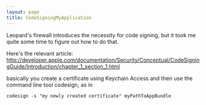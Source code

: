 ```yaml
---
layout: page
title: CodeSigningMyApplication
---
```


Leopard's firewall introduces the necessity for code signing, but it took me quite some time to figure out how to do that.

Here's the relevant article: http://developer.apple.com/documentation/Security/Conceptual/CodeSigningGuide/Introduction/chapter_1_section_1.html

basically you create a certificate using Keychain Access and then use the command line tool codesign, as in 

    codesign -s "my newly created certificate" myPathToAppBundle

